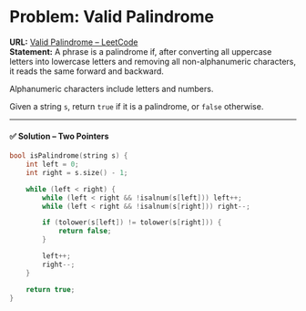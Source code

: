 # Problem: Valid Palindrome  

**URL:** [Valid Palindrome – LeetCode](https://leetcode.com/problems/valid-palindrome/description/)  
**Statement:** A phrase is a palindrome if, after converting all uppercase letters into lowercase letters and removing all non-alphanumeric characters, it reads the same forward and backward.  

Alphanumeric characters include letters and numbers.  

Given a string `s`, return `true` if it is a palindrome, or `false` otherwise.  

---
#### ✅ Solution – Two Pointers  
```cpp
bool isPalindrome(string s) {
    int left = 0;
    int right = s.size() - 1;

    while (left < right) {
        while (left < right && !isalnum(s[left])) left++;
        while (left < right && !isalnum(s[right])) right--;

        if (tolower(s[left]) != tolower(s[right])) {
            return false;
        }

        left++;
        right--;
    }

    return true;
}
```
